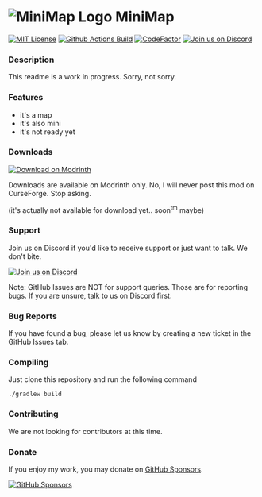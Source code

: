 # ![MiniMap Logo](https://raw.githubusercontent.com/pl3xgaming/MiniMap/master/src/main/resources/assets/minimap/textures/icon.png) MiniMap

[![MIT License](https://img.shields.io/github/license/pl3xgaming/minimap?&logo=github)](LICENSE)
[![Github Actions Build](https://img.shields.io/github/workflow/status/pl3xgaming/minimap/Build?event=push&logo=github)](https://modrinth.com/mod/minimap/versions)
[![CodeFactor](https://www.codefactor.io/repository/github/pl3xgaming/minimap/badge)](https://www.codefactor.io/repository/github/pl3xgaming/minimap)
[![Join us on Discord](https://img.shields.io/discord/944144133054931025.svg?label=&logo=discord&logoColor=ffffff&color=7389D8&labelColor=6A7EC2)](https://discord.gg/nhGzEkwXQX )

### Description

This readme is a work in progress. Sorry, not sorry.

### Features

* it's a map
* it's also mini
* it's not ready yet

### Downloads

[![Download on Modrinth](https://raw.githubusercontent.com/Prospector/badges/master/modrinth-badge-72h-padded.png)](https://modrinth.com/mod/minimap)

Downloads are available on Modrinth only. No, I will never post this mod on CurseForge. Stop asking.

(it's actually not available for download yet.. soon<sup>tm</sup> maybe)

### Support

Join us on Discord if you'd like to receive support or just want to talk. We don't bite.

[![Join us on Discord](https://img.shields.io/discord/944144133054931025.svg?label=&logo=discord&logoColor=ffffff&color=7389D8&labelColor=6A7EC2)](https://discord.gg/nhGzEkwXQX )

Note: GitHub Issues are NOT for support queries. Those are for reporting bugs. If you are unsure, talk to us on Discord first.

### Bug Reports

If you have found a bug, please let us know by creating a new ticket in the GitHub Issues tab.

### Compiling

Just clone this repository and run the following command

```
./gradlew build
```

### Contributing

We are not looking for contributors at this time.

### Donate

If you enjoy my work, you may donate on [GitHub Sponsors](https://github.com/sponsors/BillyGalbreath).

[![GitHub Sponsors](https://i.imgur.com/eVDnwCb.png)](https://github.com/sponsors/BillyGalbreath)
